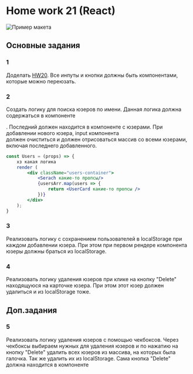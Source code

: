 # Home work 21 (React)

![Пример макета](https://github.com/Lobasya/HomeWorks/blob/master/HW21/photo_2019-10-26_10-49-19.jpg)

## Основные задания
### 1
Доделать [HW20](https://github.com/Lobasya/HomeWorks/blob/master/HW20.md). Все инпуты и кнопки должны быть компонентами, которые можно переюзать.

### 2
Создать логику для поиска юзеров по имени. Данная логика должна содержаться в компоненте <Search />. Последний должен находится в компоненте с юзерами. При добавлении нового юзера, input компонента <Search /> должен очиститься и должен отрисоваться массив со всеми юзерами, включая последнего добавленного.

```jsx
const Users = (props) => {
    хз какая логика
    render (
        <div className="users-container">
            <Serach какие-то пропсы/>
            {usersArr.map(users => {
                return <UserCard какие-то пропсы />
            })}
        </div>
    );
}
```

### 3
Реализовать логику с сохранением пользователей в localStorage при каждом добавлении юзера. При этом при первом рендере компонента юзеры должны браться из localStorage.

### 4
Реализовать логику удаления юзеров при клике на кнопку "Delete" находящуюся на карточке юзера. При этом этот юзер должен удалиться и из localStorage тоже.

## Доп.задания 

### 5
Реализовать логику удаления юзеров с помощью чекбоксов. Через чекбоксы выбираем нужных для удаления юзеров и по нажатию на кнопку
"Delete" удалить всех юзеров из массива, на которых была галочка. Так же удалить их из localStorage. Сама кнопка "Delete" должна находится в компоненте <Search />